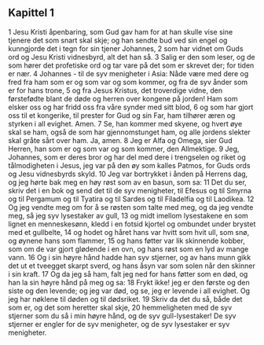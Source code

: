 ## Kapittel 1

1 Jesu Kristi åpenbaring, som Gud gav ham for at han skulle vise sine tjenere det som snart skal skje; og han sendte bud ved sin engel og kunngjorde det i tegn for sin tjener Johannes,
2 som har vidnet om Guds ord og Jesu Kristi vidnesbyrd, alt det han så.
3 Salig er den som leser, og de som hører det profetiske ord og tar vare på det som er skrevet der; for tiden er nær.
4 Johannes - til de syv menigheter i Asia: Nåde være med dere og fred fra ham som er og som var og som kommer, og fra de syv ånder som er for hans trone,
5 og fra Jesus Kristus, det troverdige vidne, den førstefødte blant de døde og herren over kongene på jorden! Ham som elsker oss og har fridd oss fra våre synder med sitt blod,
6 og som har gjort oss til et kongerike, til prester for Gud og sin Far, ham tilhører æren og styrken i all evighet. Amen.
7 Se, han kommer med skyene, og hvert øye skal se ham, også de som har gjennomstunget ham, og alle jordens slekter skal gråte sårt over ham. Ja, amen.
8 Jeg er Alfa og Omega, sier Gud Herren, han som er og som var og som kommer, den Allmektige.
9 Jeg, Johannes, som er deres bror og har del med dere i trengselen og riket og tålmodigheten i Jesus, jeg var på den øy som kalles Patmos, for Guds ords og Jesu vidnesbyrds skyld.
10 Jeg var bortrykket i ånden på Herrens dag, og jeg hørte bak meg en høy røst som av en basun, som sa:
11 Det du ser, skriv det i en bok og send det til de syv menigheter, til Efesus og til Smyrna og til Pergamum og til Tyatira og til Sardes og til Filadelfia og til Laodikea.
12 Og jeg vendte meg om for å se røsten som talte med meg, og da jeg vendte meg, så jeg syv lysestaker av gull,
13 og midt imellom lysestakene en som lignet en menneskesønn, kledd i en fotsid kjortel og ombundet under brystet med et gullbelte,
14 og hodet og håret hans var hvitt som hvit ull, som snø, og øynene hans som flammer,
15 og hans føtter var lik skinnende kobber, som om de var gjort glødende i en ovn, og hans røst som en lyd av mange vann.
16 Og i sin høyre hånd hadde han syv stjerner, og av hans munn gikk det ut et tveegget skarpt sverd, og hans åsyn var som solen når den skinner i sin kraft.
17 Og da jeg så ham, falt jeg ned for hans føtter som en død, og han la sin høyre hånd på meg og sa:
18 Frykt ikke! jeg er den første og den siste og den levende; og jeg var død, og se, jeg er levende i all evighet. Og jeg har nøklene til døden og til dødsriket.
19 Skriv da det du så, både det som er, og det som heretter skal skje,
20 hemmeligheten med de syv stjerner som du så i min høyre hånd, og de syv gull-lysestaker! De syv stjerner er engler for de syv menigheter, og de syv lysestaker er syv menigheter.
